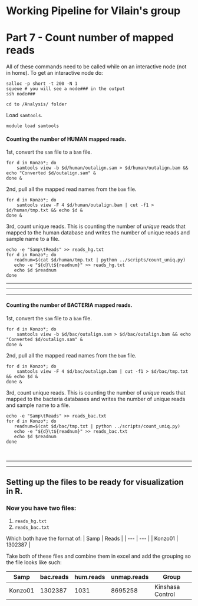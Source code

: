 # Working Pipeline for Vilain's group
# Part 7 - Count number of mapped reads

All of these commands need to be called while on an interactive node (not in home). To get an interactive node do:
```
salloc -p short -t 200 -N 1
squeue # you will see a node### in the output
ssh node### 

cd to /Analysis/ folder
```


Load `samtools`.
```
module load samtools
```


#### Counting the number of __HUMAN__ mapped reads.

1st, convert the `sam` file to a `bam` file.
```
for d in Konzo*; do 
    samtools view -b $d/human/outalign.sam > $d/human/outalign.bam && echo "Converted $d/outalign.sam" &
done & 
```

2nd, pull all the mapped read names from the `bam` file.
```
for d in Konzo*; do 
    samtools view -F 4 $d/human/outalign.bam | cut -f1 > $d/human/tmp.txt && echo $d &
done &
```

3rd, count unique reads.
This is counting the number of *unique* reads that mapped to the human database and writes the number of unique reads and sample name to a file.
```
echo -e "Samp\tReads" >> reads_hg.txt
for d in Konzo*; do 
   readnum=$(cat $d/human/tmp.txt | python ../scripts/count_uniq.py)
   echo -e "${d}\t${readnum}" >> reads_hg.txt
   echo $d $readnum
done 
```

---
---
---



#### Counting the number of __BACTERIA__ mapped reads.

1st, convert the `sam` file to a `bam` file.
```
for d in Konzo*; do 
    samtools view -b $d/bac/outalign.sam > $d/bac/outalign.bam && echo "Converted $d/outalign.sam" &
done & 
```

2nd, pull all the mapped read names from the `bam` file.
```
for d in Konzo*; do 
    samtools view -F 4 $d/bac/outalign.bam | cut -f1 > $d/bac/tmp.txt && echo $d &
done &
```

3rd, count unique reads.
This is counting the number of *unique* reads that mapped to the bacteria databases and writes the number of unique reads and sample name to a file.
```
echo -e "Samp\tReads" >> reads_bac.txt
for d in Konzo*; do 
   readnum=$(cat $d/bac/tmp.txt | python ../scripts/count_uniq.py)
   echo -e "${d}\t${readnum}" >> reads_bac.txt
   echo $d $readnum
done 
```

<br />

---
---

## Setting up the files to be ready for visualization in R.
### Now you have two files:
1. `reads_hg.txt`
2. `reads_bac.txt`

Which both have the format of:
| Samp | Reads |
| --- | --- |
| Konzo01 | 1302387 |

Take both of these files and combine them in excel and add the grouping so the file looks like such:

| Samp	| bac.reads	| hum.reads	| unmap.reads	| Group |
| ---- | --- | --- | --- | --- |
| Konzo01 |	1302387	| 1031	| 8695258	| Kinshasa Control |
